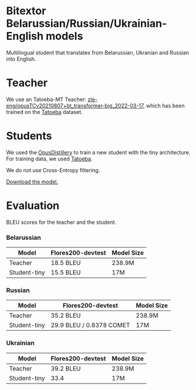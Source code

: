 # Bitextor Belarussian/Russian/Ukrainian-English models

Multilingual student that translates from Belarussian, Ukranian and Russian into English.

# Teacher
We use an Tatoeba-MT Teacher: [zle-eng/opusTCv20210807+bt_transformer-big_2022-03-17](https://object.pouta.csc.fi/Tatoeba-MT-models/zle-eng/opusTCv20210807+bt_transformer-big_2022-03-17.zip), which has been trained on the [Tatoeba](https://github.com/Helsinki-NLP/Tatoeba-Challenge/tree/master/data) dataset.


# Students
We used the [OpusDistillery](https://github.com/Helsinki-NLP/OpusDistillery) to train a new student with the tiny architecture. For training data, we used [Tatoeba](https://github.com/Helsinki-NLP/Tatoeba-Challenge/tree/master/data).

We do not use Cross-Entropy filtering.

[Download the model.](https://object.pouta.csc.fi/hplt_bitextor_models/zle-eng_tiny.zip)

# Evaluation
BLEU scores for the teacher and the student.

### Belarussian
|Model|Flores200-devtest| Model Size |
|---|---|---|
|Teacher | 18.5 BLEU | 238.9M	 |  - |
|Student-tiny | 15.5 BLEU | 17M | - |

### Russian
|Model|Flores200-devtest| Model Size |
|---|---|---|
|Teacher | 35.2 BLEU | 238.9M	 |  - |
|Student-tiny | 29.9 BLEU / 0.8378 COMET | 17M | - |

### Ukrainian
|Model|Flores200-devtest| Model Size |
|---|---|---|
|Teacher | 39.2 BLEU | 238.9M	 |  - |
|Student-tiny | 33.4 | 17M | - |
